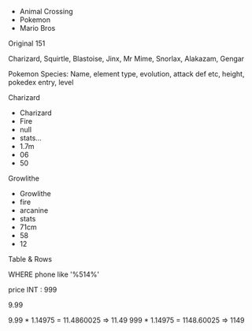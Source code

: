 - Animal Crossing
- Pokemon
- Mario Bros


Original 151

Charizard, Squirtle, Blastoise, Jinx, Mr Mime, Snorlax, Alakazam, Gengar

Pokemon Species: Name, element type, evolution, attack def etc, height, pokedex entry, level


Charizard
 - Charizard
 - Fire
 - null
 - stats...
 - 1.7m
 - 06
 - 50


Growlithe
  - Growlithe
  - fire
  - arcanine
  - stats
  - 71cm
  - 58
  - 12


Table & Rows




WHERE phone like '%514%'

price INT : 999

9.99

9.99 * 1.14975 = 11.4860025 => 11.49
999 * 1.14975 = 1148.60025 => 1149